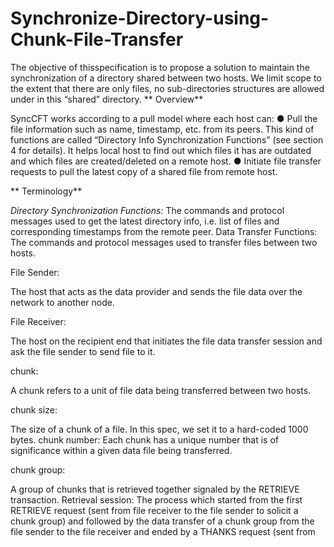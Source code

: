 # Synchronize-Directory-using-Chunk-File-Transfer

The objective of thisspecification is to propose a solution to maintain the synchronization of a
directory shared between two hosts.
We limit scope to the extent that there are only files, no sub-directories structures are allowed
under in this “shared” directory.
** Overview**

SyncCFT works according to a pull model where each host can:
● Pull the file information such as name, timestamp, etc. from its peers. This kind of functions
are called “Directory Info Synchronization Functions” (see section 4 for details). It helps
local host to find out which files it has are outdated and which files are created/deleted on a
remote host.
● Initiate file transfer requests to pull the latest copy of a shared file from remote host.

** Terminology**

*Directory Synchronization Functions:*
The commands and protocol messages used to get the latest directory info, i.e. list of files
and corresponding timestamps from the remote peer.
Data Transfer Functions:
The commands and protocol messages used to transfer files between two hosts.

File Sender:

The host that acts as the data provider and sends the file data over the network to another
node.

File Receiver:

The host on the recipient end that initiates the file data transfer session and ask the file
sender to send file to it.

chunk:

A chunk refers to a unit of file data being transferred between two hosts.

chunk size:

The size of a chunk of a file. In this spec, we set it to a hard-coded 1000 bytes.
chunk number:
Each chunk has a unique number that is of significance within a given data file being
transferred.

chunk group:

A group of chunks that is retrieved together signaled by the RETRIEVE transaction.
Retrieval session:
The process which started from the first RETRIEVE request (sent from file receiver to the
file sender to solicit a chunk group) and followed by the data transfer of a chunk group from the file
sender to the file receiver and ended by a THANKS request (sent from
